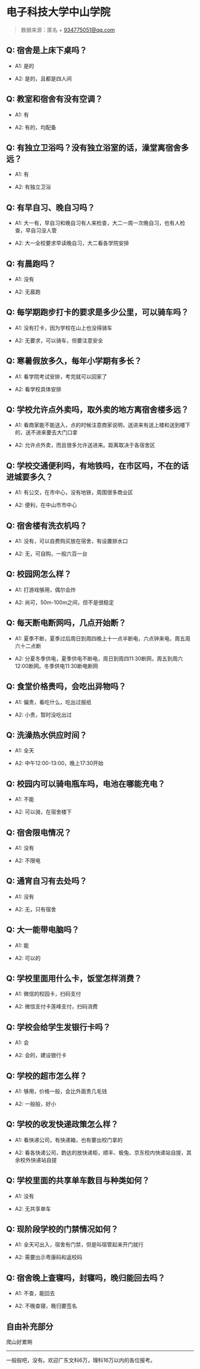 # 电子科技大学中山学院

> 数据来源：匿名 + 934775051@qq.com

## Q: 宿舍是上床下桌吗？

- A1: 是的

- A2: 是的，且都是四人间

## Q: 教室和宿舍有没有空调？

- A1: 有

- A2: 有的，均配备

## Q: 有独立卫浴吗？没有独立浴室的话，澡堂离宿舍多远？

- A1: 有

- A2: 有独立卫浴

## Q: 有早自习、晚自习吗？

- A1: 大一有，早自习和晚自习有人来检查，大二一周一次晚自习，也有人检查，早自习没人管

- A2: 大一全校要求早读晚自习，大二看各学院安排

## Q: 有晨跑吗？

- A1: 没有

- A2: 无晨跑

## Q: 每学期跑步打卡的要求是多少公里，可以骑车吗？

- A1: 没有打卡，因为学校在山上也没得骑车

- A2: 无要求，可以骑车，但要注意安全

## Q: 寒暑假放多久，每年小学期有多长？

- A1: 看学院考试安排，考完就可以回家了

- A2: 看学校具体安排

## Q: 学校允许点外卖吗，取外卖的地方离宿舍楼多远？

- A1: 看商家能不能送入，点的时候注意商家说明，送进来有送上楼和送到楼下的，送不进来要去大门口拿

- A2: 允许点外卖，而且很多允许送进来。距离取决于各宿舍区

## Q: 学校交通便利吗，有地铁吗，在市区吗，不在的话进城要多久？

- A1: 有公交，在市中心，没有地铁，周围很多商业区

- A2: 便利，在中山市市中心

## Q: 宿舍楼有洗衣机吗？

- A1: 没有，可以自费购买放在宿舍，有设置排水口

- A2: 无，可自购，一般六百一台

## Q: 校园网怎么样？

- A1: 打游戏够用，偶尔会炸

- A2: 尚可，50m-100m之间，但不是很稳定

## Q: 每天断电断网吗，几点开始断？

- A1: 夏季不断，夏季过后周日到周四晚上十一点半断电，六点钟来电，周五周六十二点断

- A2: 分夏冬季供电，夏季供电不断电，周日到周四11:30断网，周五到周六12:00断网。冬季供电11:30断电断网

## Q: 食堂价格贵吗，会吃出异物吗？

- A1: 偏贵，看吃什么，吃出过报纸

- A2: 小贵，暂时没吃出过

## Q: 洗澡热水供应时间？

- A1: 全天

- A2: 中午12:00-13:00，晚上17:30开始

## Q: 校园内可以骑电瓶车吗，电池在哪能充电？

- A1: 不能

- A2: 可以骑，在宿舍楼下

## Q: 宿舍限电情况？

- A1: 没有

- A2: 不限电

## Q: 通宵自习有去处吗？

- A1: 没有

- A2: 无，只有宿舍

## Q: 大一能带电脑吗？

- A1: 能

- A2: 可以的

## Q: 学校里面用什么卡，饭堂怎样消费？

- A1: 微信的校园卡，扫码支付

- A2: 微信支付卡莲峰支付，扫码消费

## Q: 学校会给学生发银行卡吗？

- A1: 会

- A2: 会的，建设银行卡

## Q: 学校的超市怎么样？

- A1: 够用，价格一般，会比外面贵几毛钱

- A2: 一般般，好小

## Q: 学校的收发快递政策怎么样？

- A1: 看快递公司，有快递箱，也有要出校门拿的

- A2: 看各快递公司，韵达的放快递柜，顺丰、极兔、京东校内快递站自提，其余校外快递站自提

## Q: 学校里面的共享单车数目与种类如何？

- A1: 没有

- A2: 无共享单车

## Q: 现阶段学校的门禁情况如何？

- A1: 全天可出入，宿舍有门禁，但是叫宿管起来开门就行

- A2: 需要出示粤康码和返校码

## Q: 宿舍晚上查寝吗，封寝吗，晚归能回去吗？

- A1: 不查，能回去

- A2: 不晚查寝，晚归要签名

## 自由补充部分

爬山好累啊

***

一般般吧，没有。欢迎广东文科6万，理科16万以内的各位报考。